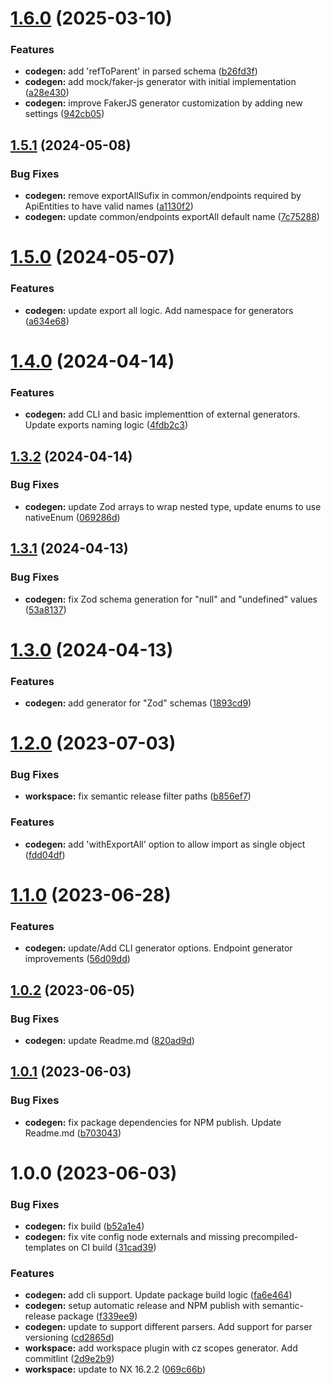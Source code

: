 # [1.6.0](https://github.com/ossts/mono/compare/@ossts/codegen-v1.5.1...@ossts/codegen-v1.6.0) (2025-03-10)


### Features

* **codegen:** add 'refToParent' in parsed schema ([b26fd3f](https://github.com/ossts/mono/commit/b26fd3ff8aac4fe58a8867bae764e630459fda10))
* **codegen:** add mock/faker-js generator with initial implementation ([a28e430](https://github.com/ossts/mono/commit/a28e43003212841e9bfc0fbdcfd2d678315e8c65))
* **codegen:** improve FakerJS generator customization by adding new settings ([942cb05](https://github.com/ossts/mono/commit/942cb058717aea5d3ac7fa84a00874642a866f95))

## [1.5.1](https://github.com/ossts/mono/compare/@ossts/codegen-v1.5.0...@ossts/codegen-v1.5.1) (2024-05-08)


### Bug Fixes

* **codegen:** remove exportAllSufix in common/endpoints required by ApiEntities to have valid names ([a1130f2](https://github.com/ossts/mono/commit/a1130f256575ee16133d0afd55049ac6eab03093))
* **codegen:** update common/endpoints exportAll default name ([7c75288](https://github.com/ossts/mono/commit/7c75288149852f1e45db424e67123a803f04f30d))

# [1.5.0](https://github.com/ossts/mono/compare/@ossts/codegen-v1.4.0...@ossts/codegen-v1.5.0) (2024-05-07)


### Features

* **codegen:** update export all logic. Add namespace for generators ([a634e68](https://github.com/ossts/mono/commit/a634e688c1b0a238cde52758da6b1aeba186cb30))

# [1.4.0](https://github.com/ossts/mono/compare/@ossts/codegen-v1.3.2...@ossts/codegen-v1.4.0) (2024-04-14)


### Features

* **codegen:** add CLI and basic implementtion of external generators. Update exports naming logic ([4fdb2c3](https://github.com/ossts/mono/commit/4fdb2c33471f44b6e1bd4965e7e0c8d5c0cf7bbb))

## [1.3.2](https://github.com/ossts/mono/compare/@ossts/codegen-v1.3.1...@ossts/codegen-v1.3.2) (2024-04-14)


### Bug Fixes

* **codegen:** update Zod arrays to wrap nested type, update enums to use nativeEnum ([069286d](https://github.com/ossts/mono/commit/069286de536d0b74d14c947fb0ace69147954119))

## [1.3.1](https://github.com/ossts/mono/compare/@ossts/codegen-v1.3.0...@ossts/codegen-v1.3.1) (2024-04-13)


### Bug Fixes

* **codegen:** fix Zod schema generation for "null" and "undefined" values ([53a8137](https://github.com/ossts/mono/commit/53a813747635b4dcdf0b88395cde23f9e5b4bb00))

# [1.3.0](https://github.com/ossts/mono/compare/@ossts/codegen-v1.2.0...@ossts/codegen-v1.3.0) (2024-04-13)


### Features

* **codegen:** add generator for "Zod" schemas ([1893cd9](https://github.com/ossts/mono/commit/1893cd9286286dd294397fae05a0e2a28be4168f))

# [1.2.0](https://github.com/ossts/mono/compare/@ossts/codegen-v1.1.0...@ossts/codegen-v1.2.0) (2023-07-03)


### Bug Fixes

* **workspace:** fix semantic release filter paths ([b856ef7](https://github.com/ossts/mono/commit/b856ef77a2606667995a7bf4003bbed8a02e8305))


### Features

* **codegen:** add 'withExportAll' option to allow import as single object ([fdd04df](https://github.com/ossts/mono/commit/fdd04df1b37488ec9ad8d6bc5f60bf081a84535f))

# [1.1.0](https://github.com/ossts/mono/compare/@ossts/codegen-v1.0.2...@ossts/codegen-v1.1.0) (2023-06-28)


### Features

* **codegen:** update/Add CLI generator options. Endpoint generator improvements ([56d09dd](https://github.com/ossts/mono/commit/56d09ddadd5873405d2abfd6fe4577eaca011faa))

## [1.0.2](https://github.com/ossts/mono/compare/@ossts/codegen-v1.0.1...@ossts/codegen-v1.0.2) (2023-06-05)


### Bug Fixes

* **codegen:** update Readme.md ([820ad9d](https://github.com/ossts/mono/commit/820ad9d97ae4d20f6ba81cedcdbdc65859c84609))

## [1.0.1](https://github.com/ossts/mono/compare/@ossts/codegen-v1.0.0...@ossts/codegen-v1.0.1) (2023-06-03)


### Bug Fixes

* **codegen:** fix package dependencies for NPM publish. Update Readme.md ([b703043](https://github.com/ossts/mono/commit/b703043c73740e3665eee8b64f748bb766012d88))

# 1.0.0 (2023-06-03)


### Bug Fixes

* **codegen:** fix build ([b52a1e4](https://github.com/ossts/mono/commit/b52a1e49e88f29aa442334bdc8023c9b3a68db27))
* **codegen:** fix vite config node externals and missing precompiled-templates on CI build ([31cad39](https://github.com/ossts/mono/commit/31cad39351221540808d7e642a01f9ee30c499bd))


### Features

* **codegen:** add cli support. Update package build logic ([fa6e464](https://github.com/ossts/mono/commit/fa6e4640d1c645d606863f8b365f0b86c7aa8e1f))
* **codegen:** setup automatic release and NPM publish with semantic-release package ([f339ee9](https://github.com/ossts/mono/commit/f339ee9dcb58fd64d0e5f95d4a0c32c8768c6ea0))
* **codegen:** update to support different parsers. Add support for parser versioning ([cd2865d](https://github.com/ossts/mono/commit/cd2865d88b240229e5afa6de386d4900a8656228))
* **workspace:** add workspace plugin with cz scopes generator. Add commitlint ([2d9e2b9](https://github.com/ossts/mono/commit/2d9e2b9ec7a83a7390732c341b38d7a18eed3988))
* **workspace:** update to NX 16.2.2 ([069c66b](https://github.com/ossts/mono/commit/069c66b449bb663d66fc2a38dd4dbb4f4e221839))
